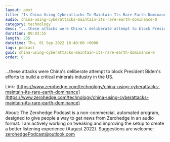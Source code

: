 ```yaml
---
layout: post
title: "Is China Using Cyberattacks To Maintain Its Rare Earth Dominance?"
audio: china-using-cyberattacks-maintain-its-rare-earth-dominance-0
category: technology
desc: "...these attacks were China's deliberate attempt to block President Biden's efforts to build a critical minerals industry in the US."
duration: 00:03:55
length: 235
datetime: Thu, 01 Sep 2022 18:40:00 +0000
tags: podcast
guid: china-using-cyberattacks-maintain-its-rare-earth-dominance-0
order: 0
---
```

...these attacks were China's deliberate attempt to block President Biden's efforts to build a critical minerals industry in the US.

Link: [https://www.zerohedge.com/technology/china-using-cyberattacks-maintain-its-rare-earth-dominance](https://www.zerohedge.com/technology/china-using-cyberattacks-maintain-its-rare-earth-dominance)

About: The Zerohedge Podcast is a non-commercial, automated program, designed to give people a way to get news from Zerohedge in an audio format.  I am actively working on tweaking and improving the setup to create a better listening experience (August 2022).  Suggestions are welcome: [zerohedgePodcast@outlook.com](mailto:zerohedgePodcast@outlook.com)